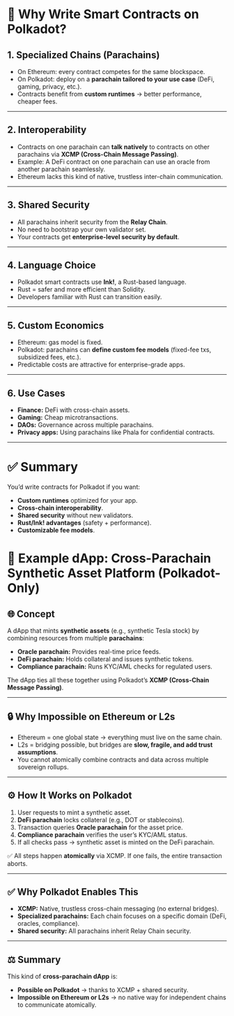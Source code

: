 # 🎯 Why Write Smart Contracts on Polkadot?

## 1. Specialized Chains (Parachains)
- On Ethereum: every contract competes for the same blockspace.
- On Polkadot: deploy on a **parachain tailored to your use case** (DeFi, gaming, privacy, etc.).
- Contracts benefit from **custom runtimes** → better performance, cheaper fees.

---

## 2. Interoperability
- Contracts on one parachain can **talk natively** to contracts on other parachains via **XCMP (Cross-Chain Message Passing)**.
- Example: A DeFi contract on one parachain can use an oracle from another parachain seamlessly.
- Ethereum lacks this kind of native, trustless inter-chain communication.

---

## 3. Shared Security
- All parachains inherit security from the **Relay Chain**.
- No need to bootstrap your own validator set.
- Your contracts get **enterprise-level security by default**.

---

## 4. Language Choice
- Polkadot smart contracts use **Ink!**, a Rust-based language.
- Rust = safer and more efficient than Solidity.
- Developers familiar with Rust can transition easily.

---

## 5. Custom Economics
- Ethereum: gas model is fixed.
- Polkadot: parachains can **define custom fee models** (fixed-fee txs, subsidized fees, etc.).
- Predictable costs are attractive for enterprise-grade apps.

---

## 6. Use Cases
- **Finance:** DeFi with cross-chain assets.
- **Gaming:** Cheap microtransactions.
- **DAOs:** Governance across multiple parachains.
- **Privacy apps:** Using parachains like Phala for confidential contracts.

---

# ✅ Summary
You’d write contracts for Polkadot if you want:
- **Custom runtimes** optimized for your app.
- **Cross-chain interoperability**.
- **Shared security** without new validators.
- **Rust/Ink! advantages** (safety + performance).
- **Customizable fee models**.  


# 🚀 Example dApp: Cross-Parachain Synthetic Asset Platform (Polkadot-Only)

## 🌐 Concept
A dApp that mints **synthetic assets** (e.g., synthetic Tesla stock) by combining resources from multiple **parachains**:
- **Oracle parachain:** Provides real-time price feeds.
- **DeFi parachain:** Holds collateral and issues synthetic tokens.
- **Compliance parachain:** Runs KYC/AML checks for regulated users.

The dApp ties all these together using Polkadot’s **XCMP (Cross-Chain Message Passing)**.

---

## 🔒 Why Impossible on Ethereum or L2s
- Ethereum = one global state → everything must live on the same chain.
- L2s = bridging possible, but bridges are **slow, fragile, and add trust assumptions**.
- You cannot atomically combine contracts and data across multiple sovereign rollups.

---

## ⚙️ How It Works on Polkadot
1. User requests to mint a synthetic asset.
2. **DeFi parachain** locks collateral (e.g., DOT or stablecoins).
3. Transaction queries **Oracle parachain** for the asset price.
4. **Compliance parachain** verifies the user’s KYC/AML status.
5. If all checks pass → synthetic asset is minted on the DeFi parachain.

✅ All steps happen **atomically** via XCMP. If one fails, the entire transaction aborts.

---

## ✅ Why Polkadot Enables This
- **XCMP:** Native, trustless cross-chain messaging (no external bridges).
- **Specialized parachains:** Each chain focuses on a specific domain (DeFi, oracles, compliance).
- **Shared security:** All parachains inherit Relay Chain security.

---

## ⚖️ Summary
This kind of **cross-parachain dApp** is:
- **Possible on Polkadot** → thanks to XCMP + shared security.
- **Impossible on Ethereum or L2s** → no native way for independent chains to communicate atomically.

